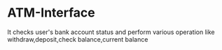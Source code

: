 # ATM-Interface
It checks user's bank account status and perform various operation like withdraw,deposit,check balance,current balance

